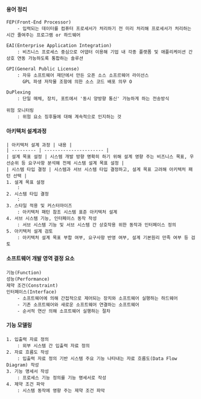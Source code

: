 #### 용어 정리
    FEP(Front-End Processor)
        - 입력되는 데이터를 컴퓨터 프로세서가 처리하기 전 미리 처리해 프로세서가 처리하는 시간 줄여주는 프로그램 or 하드웨어

    EAI(Enterprise Application Integration)
        : 비즈니스 프로세스 중심으로 어댑터 이용해 기업 내 각종 플랫폼 및 애플리케이션 간 상호 연동 가능하도록 통합하는 솔루션

    GPI(General Public License)
        : 자유 소프트웨어 재단에서 만든 오픈 소스 소프르웨어 라이선스
          GPL 파생 저작물 조항에 의한 소스 코드 배포 의무 O

    DuPlexing
        : 단일 매체, 장치, 포트에서 '동시 양방향 통신' 가능하게 하는 전송방식

    위험 모니터링
        : 위험 요소 징후들에 대해 계속적으로 인지하는 것

#### 아키텍처 설계과정
    | 아키텍처 설계 과정 | 내용 |
    | --------- | ---------------------- |
    | 설계 목표 설정 | 시스템 개발 방향 명확히 하기 위해 설계 영향 주는 비즈니스 목표, 우선순위 등 요구사항 분석해 전체 시스템 설계 목표 설정 |
    | 시스템 타입 결정 | 시스템과 서브 시스템 타입 결정하고, 설계 목표 고려해 아키텍처 패턴 선택 |
    1. 설계 목표 설정
        : 
    2. 시스템 타입 결정
        : 
    3. 스타일 적용 및 커스터마이즈
        : 아키텍처 패턴 참조 시스템 표준 아키텍처 설계
    4. 서브 시스템 기능, 인터페이스 동작 작성
        : 서브 시스템 기능 및 서브 시스템 간 상호작용 위한 동작과 인터페이스 정의
    5. 아키텍처 설계 검토
        : 아키텍처 설계 목표 부합 여부, 요구사항 반영 여부, 설계 기본원리 만족 여부 등 검토


#### 소프트웨어 개발 영역 결정 요소
    기능(Function)
    성능(Performance)
    제약 조건(Constraint)
    인터페이스(Interface)
        - 소프트웨어에 의해 간접적으로 제어되는 장치와 소프트웨어 실행하는 하드웨어
        - 기존 소프트웨어와 새로운 소프트웨어 연결하는 소프트웨어
        - 순서적 연산 의해 소프트웨어 실행하는 절차


#### 기능 모델링
    1. 입출력 자료 정의
        : 외부 시스템 간 입출력 자료 정의
    2. 자료 흐름도 작성
        : 입출력 자료 정의 기반 시스템 주요 기능 나타내는 자료 흐름도(Data Flow Diagram) 작성
    3. 기능 명세서 작성
        : 프로세스 기능 정의를 기능 명세서로 작성
    4. 제약 조건 파악
        : 시스템 동작에 영향 주는 제약 조건 파악


